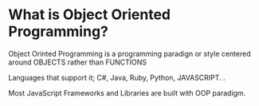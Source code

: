 # What is Object Oriented Programming?

Object Orinted Programming is a programming paradign or style centered around OBJECTS rather than FUNCTIONS

Languages that support it; C#, Java, Ruby, Python, JAVASCRIPT. .

Most JavaScript Frameworks and Libraries are built with OOP paradigm.

